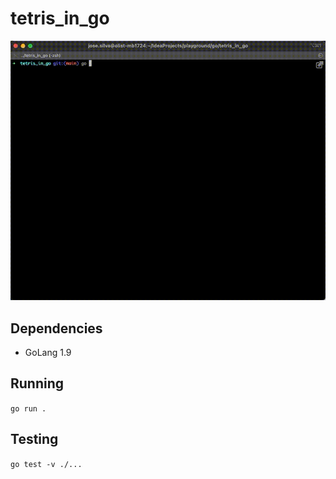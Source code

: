 # tetris_in_go

![Alt text](/docs/20221122220600015.gif?raw=true "Gif with game running")

## Dependencies
- GoLang 1.9
## Running
`go run .`

## Testing
`go test -v ./...`
